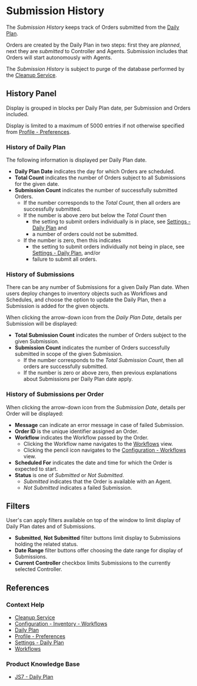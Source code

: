 # Submission History

The *Submission History* keeps track of Orders submitted from the [Daily Plan](/daily-plan).

Orders are created by the Daily Plan in two steps: first they are *planned*, next they are *submitted* to Controller and Agents. Submission includes that Orders will start autonomously with Agents.

The *Submission History* is subject to purge of the database performed by the [Cleanup Service](/service-cleanup).

## History Panel

Display is grouped in blocks per Daily Plan date, per Submission and Orders included.

Display is limited to a maximum of 5000 entries if not otherwise specified from [Profile - Preferences](/profile-preferences).

### History of Daily Plan

The following information is displayed per Daily Plan date.

- **Daily Plan Date** indicates the day for which Orders are scheduled.
- **Total Count** indicates the number of Orders subject to all Submissions for the given date.
- **Submission Count** indicates the number of successfully submitted Orders.
  - If the number corresponds to the *Total Count*, then all orders are successfully submitted.
  - If the number is above zero but below the *Total Count* then
    - the setting to submit orders individually is in place, see [Settings - Daily Plan](/settings-daily-plan) and
    - a number of orders could not be submitted.
  - If the number is zero, then this indicates
    - the setting to submit orders individually not being in place, see [Settings - Daily Plan](/settings-daily-plan), and/or
    - failure to submit all orders.

### History of Submissions

There can be any number of Submissions for a given Daily Plan date. When users deploy changes to inventory objects such as Workflows and Schedules, and choose the option to update the Daily Plan, then a Submission is added for the given objects.

When clicking the arrow-down icon from the *Daily Plan Date*, details per Submission will be displayed:

- **Total Submission Count** indicates the number of Orders subject to the given Submission.
- **Submission Count** indicates the number of Orders successfully submitted in scope of the given Submission.
  - If the number corresponds to the *Total Submission Count*, then all orders are successfully submitted.
  - If the number is zero or above zero, then previous explanations about Submissions per Daily Plan date apply.

### History of Submissions per Order

When clicking the arrow-down icon from the *Submission Date*, details per Order will be displayed:

- **Message** can indicate an error message in case of failed Submission.
- **Order ID** is the unique identifier assigned an Order.
- **Workflow** indicates the Workflow passed by the Order.
  - Clicking the Workflow name navigates to the [Workflows](/workflows) view.
  - Clicking the pencil icon navigates to the [Configuration - Workflows](/configuration-workflows) view.
- **Scheduled For** indicates the date and time for which the Order is expected to start.
- **Status** is one of *Submitted* or *Not Submitted*.
  - *Submitted* indicates that the Order is available with an Agent.
  - *Not Submitted* indicates a failed Submission.

## Filters

User's can apply filters available on top of the window to limit display of Daily Plan dates and of Submissions.

- **Submitted**, **Not Submitted** filter buttons limit display to Submissions holding the related status.
- **Date Range** filter buttons offer choosing the date range for display of Submissions.
- **Current Controller** checkbox limits Submissions to the currently selected Controller.

## References

### Context Help

- [Cleanup Service](/service-cleanup)
- [Configuration - Inventory - Workflows](/configuration-inventory-workflows)
- [Daily Plan](/daily-plan)
- [Profile - Preferences](/profile-preferences)
- [Settings - Daily Plan](/settings-daily-plan)
- [Workflows](/workflows)

### Product Knowledge Base

- [JS7 - Daily Plan](https://kb.sos-berlin.com/display/JS7/JS7+-+Daily+Plan)
